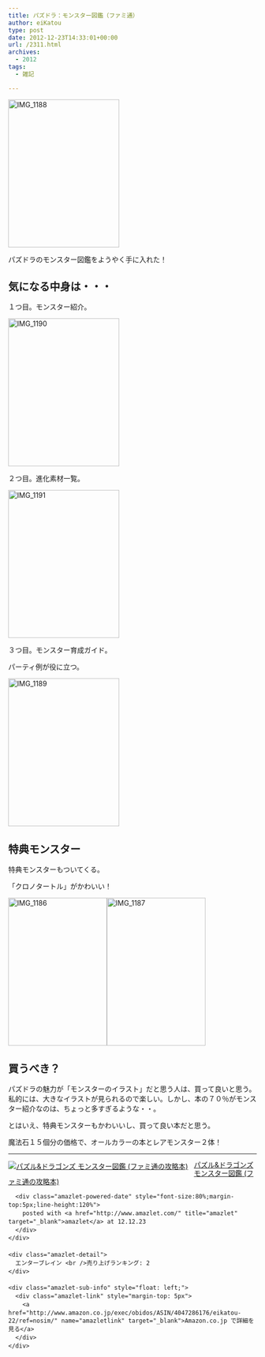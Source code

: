 ```yaml
---
title: パズドラ：モンスター図鑑（ファミ通）
author: eiKatou
type: post
date: 2012-12-23T14:33:01+00:00
url: /2311.html
archives:
  - 2012
tags:
  - 雑記

---
```

<img src="/blog/uploads/2012/12/IMG_1188-225x300.jpg" alt="IMG_1188" width="225" height="300" class="alignnone size-medium wp-image-2314" srcset="/blog/uploads/2012/12/IMG_1188-225x300.jpg 225w, /blog/uploads/2012/12/IMG_1188-768x1024.jpg 768w, /blog/uploads/2012/12/IMG_1188-624x832.jpg 624w, /blog/uploads/2012/12/IMG_1188.jpg 1224w" sizes="(max-width: 225px) 100vw, 225px" />
  
パズドラのモンスター図鑑をようやく手に入れた！ 

<!--more-->

## 気になる中身は・・・

１つ目。モンスター紹介。
  
<img src="/blog/uploads/2012/12/IMG_1190-225x300.jpg" alt="IMG_1190" width="225" height="300" class="alignnone size-medium wp-image-2316" srcset="/blog/uploads/2012/12/IMG_1190-225x300.jpg 225w, /blog/uploads/2012/12/IMG_1190-768x1024.jpg 768w, /blog/uploads/2012/12/IMG_1190-624x832.jpg 624w, /blog/uploads/2012/12/IMG_1190.jpg 1224w" sizes="(max-width: 225px) 100vw, 225px" />

２つ目。進化素材一覧。
  

<img src="/blog/uploads/2012/12/IMG_1191-225x300.jpg" alt="IMG_1191" width="225" height="300" class="alignnone size-medium wp-image-2319" srcset="/blog/uploads/2012/12/IMG_1191-225x300.jpg 225w, /blog/uploads/2012/12/IMG_1191-768x1024.jpg 768w, /blog/uploads/2012/12/IMG_1191-624x832.jpg 624w, /blog/uploads/2012/12/IMG_1191.jpg 1224w" sizes="(max-width: 225px) 100vw, 225px" /> 

３つ目。モンスター育成ガイド。
  
パーティ例が役に立つ。
  

<img src="/blog/uploads/2012/12/IMG_1189-225x300.jpg" alt="IMG_1189" width="225" height="300" class="alignnone size-medium wp-image-2315" srcset="/blog/uploads/2012/12/IMG_1189-225x300.jpg 225w, /blog/uploads/2012/12/IMG_1189-768x1024.jpg 768w, /blog/uploads/2012/12/IMG_1189-624x832.jpg 624w, /blog/uploads/2012/12/IMG_1189.jpg 1224w" sizes="(max-width: 225px) 100vw, 225px" /> 

## 特典モンスター

特典モンスターもついてくる。
  
「クロノタートル」がかわいい！
  
<img src="/blog/uploads/2012/12/IMG_1186-200x300.jpg" alt="IMG_1186" width="200" height="300" class="alignnone size-medium wp-image-2312" srcset="/blog/uploads/2012/12/IMG_1186-200x300.jpg 200w, /blog/uploads/2012/12/IMG_1186.jpg 320w" sizes="(max-width: 200px) 100vw, 200px" /><img src="/blog/uploads/2012/12/IMG_1187-200x300.jpg" alt="IMG_1187" width="200" height="300" class="alignnone size-medium wp-image-2313" srcset="/blog/uploads/2012/12/IMG_1187-200x300.jpg 200w, /blog/uploads/2012/12/IMG_1187.jpg 320w" sizes="(max-width: 200px) 100vw, 200px" />

## 買うべき？

パズドラの魅力が「モンスターのイラスト」だと思う人は、買って良いと思う。私的には、大きなイラストが見られるので楽しい。しかし、本の７０％がモンスター紹介なのは、ちょっと多すぎるような・・。

とはいえ、特典モンスターもかわいいし、買って良い本だと思う。
  
魔法石１５個分の価格で、オールカラーの本とレアモンスター２体！

* * *

<div class="amazlet-box" style="margin-bottom:0px;">
  <div class="amazlet-image" style="float:left;margin:0px 12px 1px 0px;">
    <a href="http://www.amazon.co.jp/exec/obidos/ASIN/4047286176/eikatou-22/ref=nosim/" name="amazletlink" target="_blank"><img src="http://ecx.images-amazon.com/images/I/61CkzpQ-oWL._SL160_.jpg" alt="パズル&#038;ドラゴンズ モンスター図鑑 (ファミ通の攻略本)" style="border: none;" /></a>
  </div>
  
  <div class="amazlet-info" style="line-height:120%; margin-bottom: 10px">
    <div class="amazlet-name" style="margin-bottom:10px;line-height:120%">
      <a href="http://www.amazon.co.jp/exec/obidos/ASIN/4047286176/eikatou-22/ref=nosim/" name="amazletlink" target="_blank">パズル&ドラゴンズ モンスター図鑑 (ファミ通の攻略本)</a></p> 
      
      <div class="amazlet-powered-date" style="font-size:80%;margin-top:5px;line-height:120%">
        posted with <a href="http://www.amazlet.com/" title="amazlet" target="_blank">amazlet</a> at 12.12.23
      </div>
    </div>
    
    <div class="amazlet-detail">
      エンターブレイン <br />売り上げランキング: 2
    </div>
    
    <div class="amazlet-sub-info" style="float: left;">
      <div class="amazlet-link" style="margin-top: 5px">
        <a href="http://www.amazon.co.jp/exec/obidos/ASIN/4047286176/eikatou-22/ref=nosim/" name="amazletlink" target="_blank">Amazon.co.jp で詳細を見る</a>
      </div>
    </div>
  </div>
  
  <div class="amazlet-footer" style="clear: left">
  </div>
</div>
